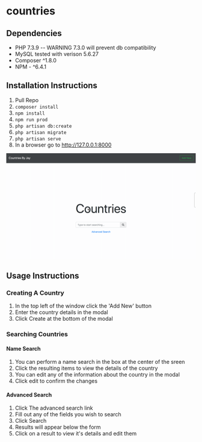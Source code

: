 # countries

## Dependencies
 * PHP 7.3.9 -- WARNING 7.3.0 will prevent db compatibility 
 * MySQL tested with verison 5.6.27
 * Composer ^1.8.0
 * NPM - ^6.4.1

## Installation Instructions 
 1. Pull Repo 
 2. `composer install`
 3. `npm install`
 4. `npm run prod`
 5. `php artisan db:create`
 6. `php artisan migrate`
 7. `php artisan serve`
 8. In a browser go to http://127.0.0.1:8000

![](demo.gif)

## Usage Instructions 

### Creating A Country

1. In the top left of the window click the 'Add New' button
2. Enter the country details in the modal 
3. Click Create at the bottom of the modal

### Searching Countries 
#### Name Search
1. You can perform a name search in the box at the center of the sreen 
2. Click the resulting items to view the details of the country
3. You can edit any of the information about the country in the modal
4. Click edit to confirm the changes
#### Advanced Search
1. Click The advanced search link
2. Fill out any of the fields you wish to search
3. Click Search
4. Results will appear below the form 
5. Click on a result to view it's details and edit them
